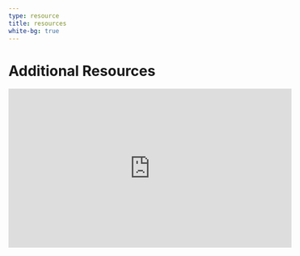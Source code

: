 ```yaml
---
type: resource
title: resources
white-bg: true
---
```


# <span class="emphasized-header">Additional Resources</span>

<div class="medium max-vid-width">
  <div class="embed-responsive embed-responsive-16by9 bottommargin">
    <iframe width="560" height="315" src="https://www.youtube.com/embed/n3Xv_g3g-mA" frameborder="0" allow="accelerometer; autoplay; encrypted-media; gyroscope; picture-in-picture" allowfullscreen></iframe>
  </div>
</div>